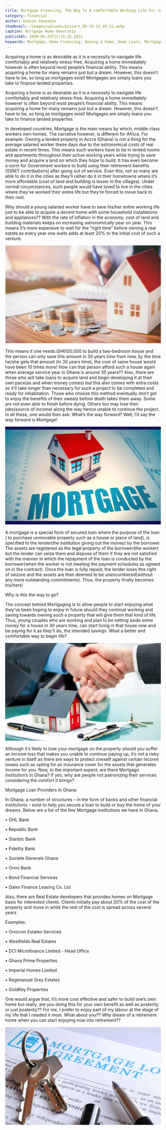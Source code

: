 ```yaml
---
title: Mortgage Financing; The Way To A Comfortable Working Life For Salaried Workers
category: Financial
author: Godson Seneadza
thumbnail: /images/uploads/picsart_05-29-11.49.52.webp
caption: Mortgage Home Ownership
publishAt: 2020-05-29T12:15:15.291Z
keywords: Mortgage, Home Financing, Owning a home, Home Loans, Mortgage Loans.
---
```


Acquiring a home is as desirable as it is a necessity to navigate life
comfortably and relatively stress-free. Acquiring a home immediately however
is often beyond most people’s financial ability. This means acquiring a home
for many remains just but a dream. However, this doesn’t have to be, so long
as mortgages exist! Mortgages are simply loans you take to finance landed
properties.

Acquiring a home is as desirable as it is a necessity to navigate life comfortably and relatively stress-free. Acquiring a home immediately however is often beyond most people’s financial ability. This means acquiring a home for many remains just but a dream. However, this doesn’t have to be, so long as mortgages exist! Mortgages are simply loans you take to finance landed properties.

In developed countries, Mortgage is the main means by which, middle class workers own homes. The narrative however, is different for Africa. For example: Owning a landed property in Accra (Ghana) is not a thing for the average salaried worker these days due to the astronomical costs of real estate in recent times. This means such workers have to be in rented rooms and apartments throughout their active working years while trying to save money and acquire a land on which they hope to build. It has even become a norm for Government workers to build using their retirement benefits (SSNIT contributions) after going out of service. Even this, not so many are able to do it in the cities as they’ll rather do it in their hometowns where it’s more affordable (cost of land and building is lesser in the villages). Under normal circumstances, such people would have loved to live in the cities where they’ve worked their entire life but they’re forced to move back to their root.

Why should a young salaried worker have to save his/her entire working life just to be able to acquire a decent home with some household installations and appliances?? With the rate of inflation in the economy, cost of land and building materials keeps on increasing astronomically year on year. This means it’s more expensive to wait for the “right time” before owning a real estate as every year one waits adds at least 20% to the initial cost of such a venture.

![](/images/uploads/picsart_05-29-11.45.41.webp)

This means if one needs GH¢100,000 to build a two-bedroom house and the person can only save this amount in 30 years time from now, by the time he/she gets that amount (in 30 years time), the cost of same house would have been 10 times more! How can that person afford such a house again when average service year in Ghana is around 35 years?? Also, there are those who will take loans to acquire land and begin developing it at their own pace(as and when money comes) but this also comes with extra costs as it’ll take longer than necessary for such a project to be completed and ready for inhabitation. Those who choose this method eventually don’t get to enjoy the benefits of their sweats before death takes them away. Some are not even able to finish before dying. Others too may lose their jobs(source of income) along the way hence unable to continue the project. In all these, one would then ask: What’s the way forward? Well, I’d say the way forward is Mortgage!

![](/images/uploads/picsart_05-29-11.47.49.webp)

A mortgage is a special form of secured loan where the purpose of the loan ( to purchase unmovable property such as a house or piece of land), is specified to the lender(the institution giving out the money) by the borrower. The assets are registered as the legal property of the borrower(the worker) but the lender can seize them and dispose of them if they are not satisfied with the manner in which the repayment of the loan is conducted by the borrower(when the worker is not meeting the payment schedules as agreed on in the contract). Once the loan is fully repaid, the lender loses this right of seizure and the assets are then deemed to be unencumbered(without any more outstanding commitments). Thus, the property finally becomes his/hers!

Why is this the way to go?

The concept behind Mortgaging is to allow people to start enjoying what they’ve been hoping to enjoy in future should they continue working and saving towards owning such a property that will give them that kind of life. Thus, young couples who are working and plan to be setting aside some money for a house in 30 years time, can start living in that house now and be paying for it as they’ll do, the intended savings. What a better and comfortable way to begin life?

![](/images/uploads/picsart_05-29-11.42.53.webp)

Although it’s likely to lose your mortgage on the property should you suffer an income loss that makes you unable to continue paying up, it’s not a risky venture in itself as there are ways to protect oneself against certain income losses such as opting for an insurance cover for the assets that generates income for you. Now, to the important aspect; are there Mortgage institution’s in Ghana? If yes, why are people not patronizing their services considering the comfort it brings?

Mortgage Loan Providers in Ghana:

In Ghana, a number of structures – in the form of banks and other financial institutions – exist to help you secure a loan to build or buy the home of your dreams. Below are a list of the few Mortgage institutions we have in Ghana.

• GHL Bank

• Republic Bank

• Stanbic Bank

• Fidelity Bank

• Societe Generale Ghana

• Omni Bank

• Bond Financial Services

• Dalex Finance Leasing Co. Ltd

Also, there are Real Estate developers that provides homes on Mortgage basis for interested clients. Clients initially pay about 20% of the cost of the property and move in while the rest of the cost is spread across several years

Examples:

• Omicron Estates Services

• Westfields Real Estates

• DCI Microfinance Limited - Head Office

• Ghana Prime Properties

• Imperial Homes Limited

• Regimanuel Grey Estates

• GoldKey Properties

One would argue that, it’s more cost effective and safer to build one’s own home but really, are you doing this for your own benefit as well as posterity or just posterity?? For me, I prefer to enjoy part of my labour at the stage of my life that I needed it most. What about you?? Why dream of a retirement home when you can start enjoying now into retirement??

![](/images/uploads/picsart_05-29-11.44.20.webp)
